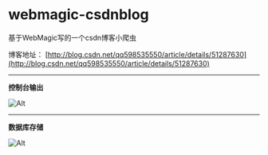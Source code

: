 # webmagic-csdnblog
基于WebMagic写的一个csdn博客小爬虫

博客地址：
[http://blog.csdn.net/qq598535550/article/details/51287630](http://blog.csdn.net/qq598535550/article/details/51287630)

------------------------------

**控制台输出**

![Alt](http://img.blog.csdn.net/20160430201909414)

---------------------------------

**数据库存储**

![Alt](http://img.blog.csdn.net/20160430201759742)
